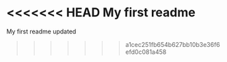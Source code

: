 <<<<<<< HEAD
My first readme
=======
My first readme updated
>>>>>>> a1cec251fb654b627bb10b3e36f6efd0c081a458
